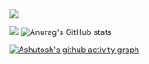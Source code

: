 <img src="https://readme-typing-svg.herokuapp.com/?lines=⚡我是刀光哥⚡;⚡爱出阐释者⚡&font=Roboto" />

![](http://antzuhl.cn:4000/get/@ykz1018)
![Anurag's GitHub stats](https://github-readme-stats.vercel.app/api?username=ykz1018&show_icons=true&theme=highcontrast)

[![Ashutosh's github activity graph](https://github-readme-activity-graph.cyclic.app/graph?username=ykz1018&bg_color=fffff0&color=708090&line=24292e&point=24292e&area=true&hide_border=true)](https://github.com/ashutosh00710/github-readme-activity-graph)
